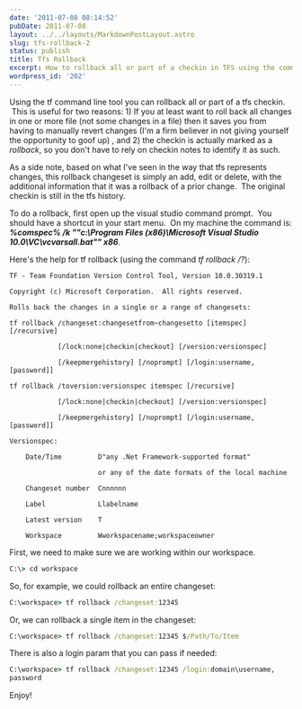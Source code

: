 ```yaml
---
date: '2011-07-08 08:14:52'
pubDate: 2011-07-08
layout: ../../layouts/MarkdownPostLayout.astro
slug: tfs-rollback-2
status: publish
title: Tfs Rollback
excerpt: How to rollback all or part of a checkin in TFS using the commandline tool.
wordpress_id: '202'
---
```


Using the tf command line tool you can rollback all or part of a tfs checkin.  This is useful for two reasons: 1) If you at least want to roll back all changes in one or more file (not some changes in a file) then it saves you from having to manually revert changes (I'm a firm believer in not giving yourself the opportunity to goof up) , and 2) the checkin is actually marked as a _rollback_, so you don't have to rely on checkin notes to identify it as such.

As a side note, based on what I've seen in the way that tfs represents changes, this rollback changeset is simply an add, edit or delete, with the additional information that it was a rollback of a prior change.  The original checkin is still in the tfs history.

To do a rollback, first open up the visual studio command prompt.  You should have a shortcut in your start menu.  On my machine the command is: _**%comspec% /k ""c:\Program Files (x86)\Microsoft Visual Studio 10.0\VC\vcvarsall.bat"" x86**_.

Here's the help for tf rollback (using the command _tf rollback /?_):

```
TF - Team Foundation Version Control Tool, Version 10.0.30319.1

Copyright (c) Microsoft Corporation.  All rights reserved.

Rolls back the changes in a single or a range of changesets:

tf rollback /changeset:changesetfrom~changesetto [itemspec] [/recursive]

            [/lock:none|checkin|checkout] [/version:versionspec]

            [/keepmergehistory] [/noprompt] [/login:username,[password]]

tf rollback /toversion:versionspec itemspec [/recursive]

            [/lock:none|checkin|checkout] [/version:versionspec]

            [/keepmergehistory] [/noprompt] [/login:username,[password]]

Versionspec:

    Date/Time         D"any .Net Framework-supported format"

                      or any of the date formats of the local machine

    Changeset number  Cnnnnnn

    Label             Llabelname

    Latest version    T

    Workspace         Wworkspacename;workspaceowner
```

First, we need to make sure we are working within our workspace.

```bat
C:\> cd workspace
```

So, for example, we could rollback an entire changeset:

```bat
C:\workspace> tf rollback /changeset:12345
```
Or, we can rollback a single item in the changeset:

```bat
C:\workspace> tf rollback /changeset:12345 $/Path/To/Item
```

There is also a login param that you can pass if needed:

```bat
C:\workspace> tf rollback /changeset:12345 /login:domain\username,
password
```

Enjoy!
